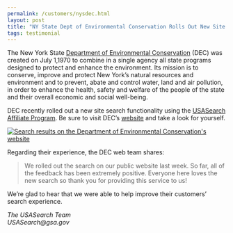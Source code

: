 ```yaml
---
permalink: /customers/nysdec.html
layout: post
title: "NY State Dept of Environmental Conservation Rolls Out New Site Search"
tags: testimonial
---
```

<p>The New York State <a href="http://www.dec.ny.gov/">Department of Environmental Conservation</a> (DEC) was  created on July 1,1970 to combine in a single agency all state programs  designed to protect and enhance the environment. Its mission is to conserve, improve and protect New  York&#8217;s natural resources and environment and to prevent, abate and  control water, land and air pollution, in order to enhance the health,  safety and welfare of the people of the state and their overall economic  and social well-being.</p>
<p>DEC recently rolled out a new site search functionality using the <a href="http://search.usa.gov/affiliates">USASearch Affiliate Program</a>. Be sure to visit DEC&#8217;s <a href="http://www.dec.ny.gov/">website</a> and take a look for yourself.</p>
<p><a href="http://www.dec.ny.gov/"><img class="img-polaroid" class="img-polaroid" alt="Search results on the Department of Environmental Conservation's website" src="http://f22818b4dfc10241d8a3-f1564c64756a8cfee25b6b19953b1d23.r31.cf2.rackcdn.com/tumblr_lqg1sf3IKg1qid15q.png"/></a></p>
<p>Regarding their experience, the DEC web team shares:</p>
<blockquote>
<p>We rolled out the search on our public website last week. So far, all  of the feedback has been extremely positive. Everyone here loves the  new search so thank you for providing this service to us!</p>
</blockquote>
<p>We&#8217;re glad to hear that we were able to help improve their customers&#8217; search experience.</p>
<p><em>The USASearch Team</em><br/><em>USASearch@gsa.gov</em></p>
